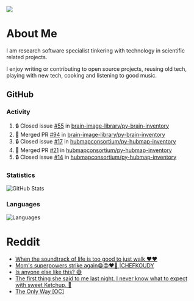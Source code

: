 ![](https://komarev.com/ghpvc/?username=icaoberg)

# About Me
I am research software specialist tinkering with technology in scientific related projects.

I enjoy writing or contributing to open source projects, reusing old tech, playing with new tech, cooking and listening to good music.

## GitHub
### Activity
<!--START_SECTION:activity-->
1. 🔒 Closed issue [#55](https://github.com/brain-image-library/py-brain-inventory/issues/55) in [brain-image-library/py-brain-inventory](https://github.com/brain-image-library/py-brain-inventory)
2. 🎉 Merged PR [#94](https://github.com/brain-image-library/py-brain-inventory/pull/94) in [brain-image-library/py-brain-inventory](https://github.com/brain-image-library/py-brain-inventory)
3. 🔒 Closed issue [#17](https://github.com/hubmapconsortium/py-hubmap-inventory/issues/17) in [hubmapconsortium/py-hubmap-inventory](https://github.com/hubmapconsortium/py-hubmap-inventory)
4. 🎉 Merged PR [#21](https://github.com/hubmapconsortium/py-hubmap-inventory/pull/21) in [hubmapconsortium/py-hubmap-inventory](https://github.com/hubmapconsortium/py-hubmap-inventory)
5. 🔒 Closed issue [#14](https://github.com/hubmapconsortium/py-hubmap-inventory/issues/14) in [hubmapconsortium/py-hubmap-inventory](https://github.com/hubmapconsortium/py-hubmap-inventory)
<!--END_SECTION:activity-->

### Statistics
![GitHub Stats](https://github-readme-stats.vercel.app/api?username=icaoberg&count_private=true&show_icons=true)

### Languages
![Languages](https://github-readme-stats.vercel.app/api/top-langs/?username=icaoberg&show_icons=true&langs_count=10&hide=HTML,CSS,M)

# Reddit
<!-- BLOG-POST-LIST:START -->
- [When the soundtrack of life is too good to just walk ❤️❤️](https://www.reddit.com/r/u_icaoberg/comments/wp4k9l/when_the_soundtrack_of_life_is_too_good_to_just/)
- [Mom&#39;s superpowers strike again😁😍♥️🙏 |CHEFKOUDY](https://www.reddit.com/r/u_icaoberg/comments/wmxngf/moms_superpowers_strike_again_chefkoudy/)
- [Is anyone else like this? 😅](https://www.reddit.com/r/u_icaoberg/comments/wkq82y/is_anyone_else_like_this/)
- [The first thing she said to me last night. I never know what to expect with sweet Ketchup. 🤣](https://www.reddit.com/r/u_icaoberg/comments/ty1h5z/the_first_thing_she_said_to_me_last_night_i_never/)
- [The Only Way [OC]](https://www.reddit.com/r/u_icaoberg/comments/ty1cfr/the_only_way_oc/)
<!-- BLOG-POST-LIST:END -->
